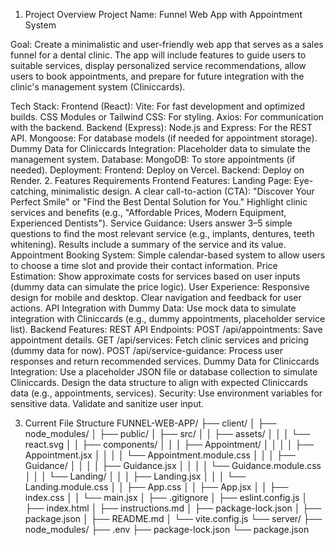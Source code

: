 1. Project Overview
Project Name:
Funnel Web App with Appointment System

Goal:
Create a minimalistic and user-friendly web app that serves as a sales funnel for a dental clinic. The app will include features to guide users to suitable services, display personalized service recommendations, allow users to book appointments, and prepare for future integration with the clinic's management system (Cliniccards).

Tech Stack:
Frontend (React):
Vite: For fast development and optimized builds.
CSS Modules or Tailwind CSS: For styling.
Axios: For communication with the backend.
Backend (Express):
Node.js and Express: For the REST API.
Mongoose: For database models (if needed for appointment storage).
Dummy Data for Cliniccards Integration: Placeholder data to simulate the management system.
Database:
MongoDB: To store appointments (if needed).
Deployment:
Frontend: Deploy on Vercel.
Backend: Deploy on Render.
2. Features Requirements
Frontend Features:
Landing Page:
Eye-catching, minimalistic design.
A clear call-to-action (CTA): "Discover Your Perfect Smile" or "Find the Best Dental Solution for You."
Highlight clinic services and benefits (e.g., "Affordable Prices, Modern Equipment, Experienced Dentists").
Service Guidance:
Users answer 3–5 simple questions to find the most relevant service (e.g., implants, dentures, teeth whitening).
Results include a summary of the service and its value.
Appointment Booking System:
Simple calendar-based system to allow users to choose a time slot and provide their contact information.
Price Estimation:
Show approximate costs for services based on user inputs (dummy data can simulate the price logic).
User Experience:
Responsive design for mobile and desktop.
Clear navigation and feedback for user actions.
API Integration with Dummy Data:
Use mock data to simulate integration with Cliniccards (e.g., dummy appointments, placeholder service list).
Backend Features:
REST API Endpoints:
POST /api/appointments: Save appointment details.
GET /api/services: Fetch clinic services and pricing (dummy data for now).
POST /api/service-guidance: Process user responses and return recommended services.
Dummy Data for Cliniccards Integration:
Use a placeholder JSON file or database collection to simulate Cliniccards.
Design the data structure to align with expected Cliniccards data (e.g., appointments, services).
Security:
Use environment variables for sensitive data.
Validate and sanitize user input.

3. Current File Structure
FUNNEL-WEB-APP/
├── client/
│   ├── node_modules/
│   ├── public/
│   ├── src/
│   │   ├── assets/
│   │   │   └── react.svg
│   │   ├── components/
│   │   │   ├── Appointment/
│   │   │   │   ├── Appointment.jsx
│   │   │   │   └── Appointment.module.css
│   │   │   ├── Guidance/
│   │   │   │   ├── Guidance.jsx
│   │   │   │   └── Guidance.module.css
│   │   │   └── Landing/
│   │   │       ├── Landing.jsx
│   │   │       └── Landing.module.css
│   │   ├── App.css
│   │   ├── App.jsx
│   │   ├── index.css
│   │   └── main.jsx
│   ├── .gitignore
│   ├── eslint.config.js
│   ├── index.html
│   ├── instructions.md
│   ├── package-lock.json
│   ├── package.json
│   ├── README.md
│   └── vite.config.js
└── server/
    ├── node_modules/
    ├── .env
    ├── package-lock.json
    └── package.json